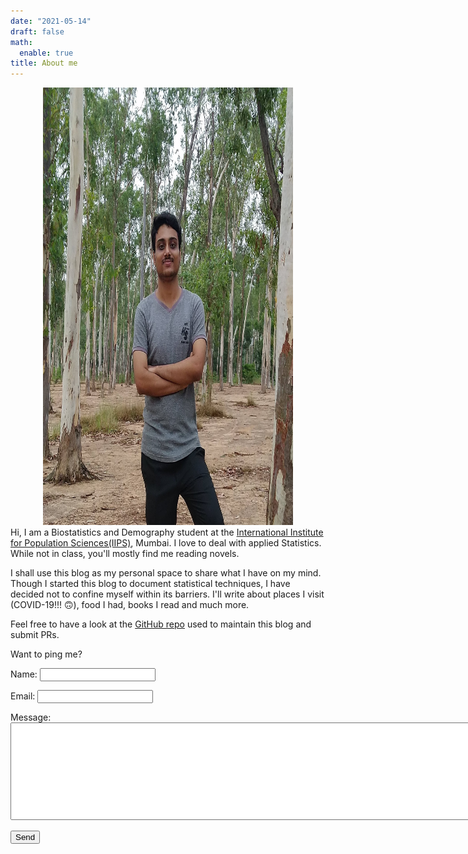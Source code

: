```yaml
---
date: "2021-05-14"
draft: false
math:
  enable: true
title: About me
---
```


<center><img  src="images/profile.jpg" alt="profile picture" width="400px" height="700px"/></center>
Hi, I am a Biostatistics and Demography student at the <a href='https://www.iipsindia.ac.in/' target = _blank>International Institute for Population Sciences(IIPS)</a>, Mumbai. I love to deal with applied Statistics. While not in class, you'll mostly find me reading novels.

I shall use this blog as my personal space to share what I have on my mind. Though I started this blog to document statistical techniques, I have decided not to confine myself within its barriers. I'll write about places I visit (COVID-19!!! :upside_down_face:), food I had, books I read and much more.

Feel free to have a look at the [GitHub repo](https://github.com/r-saikat/blog) used to maintain this blog and submit PRs.

Want to ping me?

<form name="contact" method="POST" data-netlify-recaptcha="true" data-netlify="true">
  <p>
    <label>Name: <input type="text" name="name" /></label>
  </p>
  <p>
    <label>Email: <input type="text" name="email" /></label>
  </p>
  <p>
    <label>Message: <textarea name="message"  rows="10" cols="100"></textarea></label>
  </p>
  <div data-netlify-recaptcha="true"></div>
  <p>
    <button type="submit">Send</button>
  </p>
</form>




